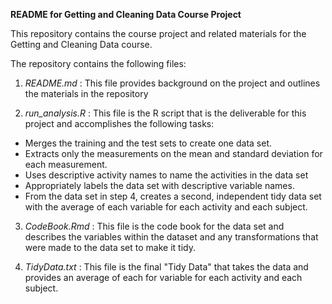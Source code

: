 **README for Getting and Cleaning Data Course Project**

This repository contains the course project and related materials for the Getting and Cleaning Data course.

The repository contains the following files:

  1. *README.md* : This file provides background on the project and outlines the materials in the repository
  
  2. *run_analysis.R* : This file is the R script that is the deliverable for this project and accomplishes the following tasks:
  + Merges the training and the test sets to create one data set.
  + Extracts only the measurements on the mean and standard deviation for each measurement.
  + Uses descriptive activity names to name the activities in the data set
  + Appropriately labels the data set with descriptive variable names.
  + From the data set in step 4, creates a second, independent tidy data set with the      average of each variable for each activity and each subject.
  
  3. *CodeBook.Rmd* : This file is the code book for the data set and describes the variables within the dataset and any transformations that were made to the data set to make it tidy.
  
  4. *TidyData.txt* : This file is the final "Tidy Data" that takes the data and provides an average of each for variable for each activity and each subject.
